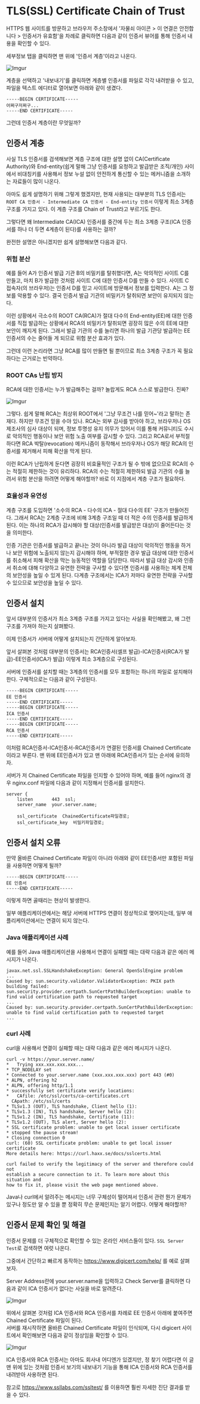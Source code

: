 # TLS(SSL) Certificate Chain of Trust

HTTPS 웹 사이트를 방문하고 브라우저 주소창에서 '자물쇠 아이콘 > 이 연결은 안전합니다 > 인증서가 유효함'을 차례로 클릭하면 다음과 같이 인증서 뷰어를 통해 인증서 내용을 확인할 수 있다.

세부정보 탭을 클릭하면 맨 위에 '인증서 계층'이라고 나온다.

![Imgur](https://i.imgur.com/UfpGDt5.png)

계층을 선택하고 '내보내기'를 클릭하면 계층별 인증서를 파일로 각각 내려받을 수 있고, 파일을 텍스트 에디터로 열어보면 아래와 같이 생겼다.

```
-----BEGIN CERTIFICATE-----
어쩌구저쩌구...
-----END CERTIFICATE-----
```

그런데 인증서 계층이란 무엇일까?


## 인증서 계층

사실 TLS 인증서를 검색해보면 계층 구조에 대한 설명 없이 CA(Certificate Authority)와 End-entity(쉽게 말해 그냥 인증서를 요청하고 발급받은 조직/개인) 사이에서 비대칭키를 사용해서 정보 누설 없이 안전하게 통신할 수 있는 메커니즘을 소개하는 자료들이 많이 나온다.

아마도 쉽게 설명하기 위해 그렇게 했겠지만, 현재 사용되는 대부분의 TLS 인증서는 `ROOT CA 인증서 - Intermediate CA 인증서 - End-entity 인증서` 이렇게 최소 3계층 구조를 가지고 있다. 이 계층 구조를 Chain of Trust라고 부르기도 한다.

그렇다면 왜 Intermediate CA(ICA) 인증서를 중간에 두는 최소 3계층 구조(ICA 인증서를 하나 더 두면 4계층이 된다)를 사용하는 걸까?

완전한 설명은 아니겠지만 쉽게 설명해보면 다음과 같다.


### 위험 분산

예를 들어 A가 인증서 발급 기관 B의 비밀키를 탈취했다면, A는 악의적인 사이트 C를 만들고, 마치 B가 발급한 것처럼 사이트 C에 대한 인증서 D를 만들 수 있다. 사이트 C 접속자(의 브라우저)는 인증서 D를 믿고 사이트에 방문해서 정보를 입력한다. A는 그 정보를 악용할 수 있다. 결국 인증서 발급 기관의 비밀키가 탈취되면 보안이 유지되지 않는다.

이런 상황에서 극소수의 ROOT CA(RCA)가 절대 다수의 End-entity(EE)에 대한 인증서를 직접 발급하는 상황에서 RCA의 비밀키가 탈취되면 굉장히 많은 수의 EE에 대한 보안이 깨지게 된다. 그래서 발급 기관의 수를 늘리면 하나의 발급 기관당 발급하는 EE 인증서의 수는 줄어들 게 되므로 위험 분산 효과가 있다.

그런데 이런 논리라면 그냥 RCA를 많이 만들면 될 뿐이므로 최소 3계층 구조가 꼭 필요하다는 근거로는 빈약하다.


### ROOT CAs 난립 방지

RCA에 대한 인증서는 누가 발급해주는 걸까? 놀랍게도 RCA 스스로 발급한다. 진짜?

![Imgur](https://i.imgur.com/gfOTFOH.png)

그렇다. 쉽게 말해 RCA는 최상위 ROOT에서 '그냥 무조건 나를 믿어~'라고 말하는 존재다.
하지만 무조건 믿을 수야 있나. RCA는 외부 감사를 받아야 하고, 브라우저나 OS 제조사의 심사 대상이 되며, 정보 투명성 유지 의무가 있어서 이를 통해 커뮤니티도 수시로 악의적인 행동이나 보안 위험 노출 여부를 감시할 수 있다. 그리고 RCA로서 부적절하다면 RCA 박탈(revocation) 메커니즘이 동작해서 브라우저나 OS가 해당 RCA의 인증서를 제거해서 피해 확산을 막게 된다.

이런 RCA가 난립하게 둔다면 굉장히 비효율적인 구조가 될 수 밖에 없으므로 RCA의 수는 적절히 제한하는 것이 유리하다. RCA의 수는 적절히 제한하되 발급 기관의 수를 늘려서 위험 분산을 하려면 어떻게 해야할까? 바로 이 지점에서 계층 구조가 필요하다.


### 효율성과 유연성

계층 구조를 도입하면 '소수의 RCA - 다수의 ICA - 절대 다수의 EE' 구조가 만들어진다. 그래서 RCA는 2계층 구조에 비해 3계층 구조일 때 더 적은 수의 인증서를 발급하게 된다. 이는 하나의 RCA가 감시해야 할 대상(인증서를 발급받은 대상)이 줄어든다는 것을 의미한다.

인증 기관은 인증서를 발급하고 끝나는 것이 아니라 발급 대상이 악의적인 행동을 하거나 보안 위험에 노출되지 않는지 감시해야 하며, 부적절한 경우 발급 대상에 대한 인증서를 취소해서 피해 확산을 막는 능동적인 역할을 담당한다. 따라서 발급 대상 감시와 인증서 취소에 대해 다양하고 유연한 전략을 구사할 수 있다면 인증서를 사용하는 체계 전체의 보안성을 높일 수 있게 된다. 다계층 구조에서는 ICA가 저마다 유연한 전략을 구사할 수 있으므로 보안성을 높일 수 있다.


## 인증서 설치

앞서 대부분의 인증서가 최소 3계층 구조를 가지고 있다는 사실을 확인해봤고, 왜 그런 구조를 가져야 하는지 살펴봤다.

이제 인증서가 서버에 어떻게 설치되는지 간단하게 알아보자.

앞서 살펴본 것처럼 대부분의 인증서는 RCA인증서(셀프 발급)-ICA인증서(RCA가 발급)-EE인증서(ICA가 발급) 이렇게 최소 3계층으로 구성된다.

서버에 인증서를 설치할 때는 3계층의 인증서를 모두 포함하는 하나의 파일로 설치해야 한다. 구체적으로는 다음과 같이 구성된다.

```
-----BEGIN CERTIFICATE-----
EE 인증서
-----END CERTIFICATE-----
-----BEGIN CERTIFICATE-----
ICA 인증서
-----END CERTIFICATE-----
-----BEGIN CERTIFICATE-----
RCA 인증서
-----END CERTIFICATE-----
```

이처럼 RCA인증서-ICA인증서-RCA인증서가 연결된 인증서를 Chained Certificate이라고 부른다. 맨 위에 EE인증서가 있고 맨 아래에 RCA인증서가 있는 순서에 유의하자.

서버가 저 Chained Certificate 파일을 인지할 수 있어야 하며, 예를 들어 nginx의 경우 nginx.conf 파일에 다음과 같이 지정해서 인증서를 설치한다.

```
server {
    listen       443  ssl;
    server_name  your.server.name;

    ssl_certificate  ChainedCertificate파일경로;
    ssl_certificate_key  비밀키파일경로;
```

## 인증서 설치 오류

만약 올바른 Chained Certificate 파일이 아니라 아래와 같이 EE인증서만 포함된 파일을 사용하면 어떻게 될까?

```
-----BEGIN CERTIFICATE-----
EE 인증서
-----END CERTIFICATE-----
```

이렇게 하면 골때리는 현상이 발생한다.

일부 애플리케이션에서는 해당 서버에 HTTPS 연결이 정상적으로 맺어지는데, 일부 애플리케이션에서는 연결이 되지 않는다.


### Java 애플리케이션 사례

예를 들어 Java 애플리케이션을 사용해서 연결이 실패할 때는 대략 다음과 같은 에러 메시지가 나온다.

```
javax.net.ssl.SSLHandshakeException: General OpenSslEngine problem
...
Caused by: sun.security.validator.ValidatorException: PKIX path building failed: sun.security.provider.certpath.SunCertPathBuilderException: unable to find valid certification path to requested target
...
Caused by: sun.security.provider.certpath.SunCertPathBuilderException: unable to find valid certification path to requested target
...
```

### curl 사례

curl을 사용해서 연결이 실패할 때는 대략 다음과 같은 에러 메시지가 나온다.

```
curl -v https://your.server.name/
*   Trying xxx.xxx.xxx.xxx...
* TCP_NODELAY set
* Connected to your.server.name (xxx.xxx.xxx.xxx) port 443 (#0)
* ALPN, offering h2
* ALPN, offering http/1.1
* successfully set certificate verify locations:
*   CAfile: /etc/ssl/certs/ca-certificates.crt
  CApath: /etc/ssl/certs
* TLSv1.3 (OUT), TLS handshake, Client hello (1):
* TLSv1.3 (IN), TLS handshake, Server hello (2):
* TLSv1.2 (IN), TLS handshake, Certificate (11):
* TLSv1.2 (OUT), TLS alert, Server hello (2):
* SSL certificate problem: unable to get local issuer certificate
* stopped the pause stream!
* Closing connection 0
curl: (60) SSL certificate problem: unable to get local issuer certificate
More details here: https://curl.haxx.se/docs/sslcerts.html

curl failed to verify the legitimacy of the server and therefore could not
establish a secure connection to it. To learn more about this situation and
how to fix it, please visit the web page mentioned above.
```

Java나 curl에서 알려주는 메시지는 너무 구체성이 떨어져서 인증서 관련 뭔가 문제가 있구나 정도만 알 수 있을 뿐 정확히 무슨 문제인지는 알기 어렵다. 어떻게 해야할까?


## 인증서 문제 확인 및 해결

인증서 문제를 더 구체적으로 확인할 수 있는 온라인 서비스들이 있다. `SSL Server Test`로 검색하면 여럿 나온다.

그중에서 간단하고 빠르게 동작하는 https://www.digicert.com/help/ 를 예로 살펴보자.

Server Address란에 your.server.name을 입력하고 Check Server를 클릭하면 다음과 같이 ICA 인증서가 없다는 사실을 바로 알려준다.

![Imgur](https://i.imgur.com/H8ZAmZ0.png)

위에서 살펴본 것처럼 ICA 인증서와 RCA 인증서를 차례로 EE 인증서 아래에 붙여주면 Chained Certificate 파일이 된다.  
서버를 재시작하면 올바른 Chained Certificate 파일이 인식되며, 다시 digicert 사이트에서 확인해보면 다음과 같이 정상임을 확인할 수 있다.

![Imgur](https://i.imgur.com/xgLkfqt.png)

ICA 인증서와 RCA 인증서는 아마도 회사내 어디엔가 있겠지만, 정 찾기 어렵다면 이 글 맨 위에 있는 것처럼 인증서 보기의 내보내기 기능을 통해 ICA 인증서와 RCA 인증서를 내려받아 사용하면 된다.

참고로 https://www.ssllabs.com/ssltest/ 를 이용하면 훨씬 자세한 진단 결과를 받을 수 있다.

